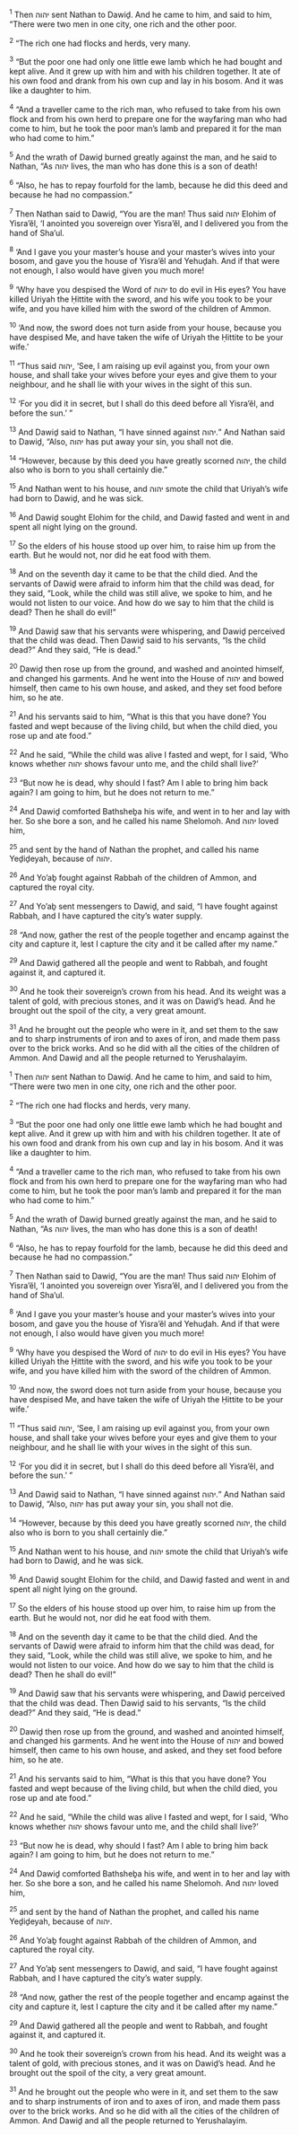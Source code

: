 <sup>1</sup> Then יהוה sent Nathan to Dawiḏ. And he came to him, and said to him, “There were two men in one city, one rich and the other poor.

<sup>2</sup> “The rich one had flocks and herds, very many.

<sup>3</sup> “But the poor one had only one little ewe lamb which he had bought and kept alive. And it grew up with him and with his children together. It ate of his own food and drank from his own cup and lay in his bosom. And it was like a daughter to him.

<sup>4</sup> “And a traveller came to the rich man, who refused to take from his own flock and from his own herd to prepare one for the wayfaring man who had come to him, but he took the poor man’s lamb and prepared it for the man who had come to him.”

<sup>5</sup> And the wrath of Dawiḏ burned greatly against the man, and he said to Nathan, “As יהוה lives, the man who has done this is a son of death!

<sup>6</sup> “Also, he has to repay fourfold for the lamb, because he did this deed and because he had no compassion.”

<sup>7</sup> Then Nathan said to Dawiḏ, “You are the man! Thus said יהוה Elohim of Yisra’ĕl, ‘I anointed you sovereign over Yisra’ĕl, and I delivered you from the hand of Sha’ul.

<sup>8</sup> ‘And I gave you your master’s house and your master’s wives into your bosom, and gave you the house of Yisra’ĕl and Yehuḏah. And if that were not enough, I also would have given you much more!

<sup>9</sup> ‘Why have you despised the Word of יהוה to do evil in His eyes? You have killed Uriyah the Ḥittite with the sword, and his wife you took to be your wife, and you have killed him with the sword of the children of Ammon.

<sup>10</sup> ‘And now, the sword does not turn aside from your house, because you have despised Me, and have taken the wife of Uriyah the Ḥittite to be your wife.’

<sup>11</sup> “Thus said יהוה, ‘See, I am raising up evil against you, from your own house, and shall take your wives before your eyes and give them to your neighbour, and he shall lie with your wives in the sight of this sun.

<sup>12</sup> ‘For you did it in secret, but I shall do this deed before all Yisra’ĕl, and before the sun.’ ”

<sup>13</sup> And Dawiḏ said to Nathan, “I have sinned against יהוה.” And Nathan said to Dawiḏ, “Also, יהוה has put away your sin, you shall not die.

<sup>14</sup> “However, because by this deed you have greatly scorned יהוה, the child also who is born to you shall certainly die.”

<sup>15</sup> And Nathan went to his house, and יהוה smote the child that Uriyah’s wife had born to Dawiḏ, and he was sick.

<sup>16</sup> And Dawiḏ sought Elohim for the child, and Dawiḏ fasted and went in and spent all night lying on the ground.

<sup>17</sup> So the elders of his house stood up over him, to raise him up from the earth. But he would not, nor did he eat food with them.

<sup>18</sup> And on the seventh day it came to be that the child died. And the servants of Dawiḏ were afraid to inform him that the child was dead, for they said, “Look, while the child was still alive, we spoke to him, and he would not listen to our voice. And how do we say to him that the child is dead? Then he shall do evil!”

<sup>19</sup> And Dawiḏ saw that his servants were whispering, and Dawiḏ perceived that the child was dead. Then Dawiḏ said to his servants, “Is the child dead?” And they said, “He is dead.”

<sup>20</sup> Dawiḏ then rose up from the ground, and washed and anointed himself, and changed his garments. And he went into the House of יהוה and bowed himself, then came to his own house, and asked, and they set food before him, so he ate.

<sup>21</sup> And his servants said to him, “What is this that you have done? You fasted and wept because of the living child, but when the child died, you rose up and ate food.”

<sup>22</sup> And he said, “While the child was alive I fasted and wept, for I said, ‘Who knows whether יהוה shows favour unto me, and the child shall live?’

<sup>23</sup> “But now he is dead, why should I fast? Am I able to bring him back again? I am going to him, but he does not return to me.”

<sup>24</sup> And Dawiḏ comforted Bathsheḇa his wife, and went in to her and lay with her. So she bore a son, and he called his name Shelomoh. And יהוה loved him,

<sup>25</sup> and sent by the hand of Nathan the prophet, and called his name Yeḏiḏeyah, because of יהוה.

<sup>26</sup> And Yo’aḇ fought against Rabbah of the children of Ammon, and captured the royal city.

<sup>27</sup> And Yo’aḇ sent messengers to Dawiḏ, and said, “I have fought against Rabbah, and I have captured the city’s water supply.

<sup>28</sup> “And now, gather the rest of the people together and encamp against the city and capture it, lest I capture the city and it be called after my name.”

<sup>29</sup> And Dawiḏ gathered all the people and went to Rabbah, and fought against it, and captured it.

<sup>30</sup> And he took their sovereign’s crown from his head. And its weight was a talent of gold, with precious stones, and it was on Dawiḏ’s head. And he brought out the spoil of the city, a very great amount.

<sup>31</sup> And he brought out the people who were in it, and set them to the saw and to sharp instruments of iron and to axes of iron, and made them pass over to the brick works. And so he did with all the cities of the children of Ammon. And Dawiḏ and all the people returned to Yerushalayim.

<sup>1</sup> Then יהוה sent Nathan to Dawiḏ. And he came to him, and said to him, “There were two men in one city, one rich and the other poor.

<sup>2</sup> “The rich one had flocks and herds, very many.

<sup>3</sup> “But the poor one had only one little ewe lamb which he had bought and kept alive. And it grew up with him and with his children together. It ate of his own food and drank from his own cup and lay in his bosom. And it was like a daughter to him.

<sup>4</sup> “And a traveller came to the rich man, who refused to take from his own flock and from his own herd to prepare one for the wayfaring man who had come to him, but he took the poor man’s lamb and prepared it for the man who had come to him.”

<sup>5</sup> And the wrath of Dawiḏ burned greatly against the man, and he said to Nathan, “As יהוה lives, the man who has done this is a son of death!

<sup>6</sup> “Also, he has to repay fourfold for the lamb, because he did this deed and because he had no compassion.”

<sup>7</sup> Then Nathan said to Dawiḏ, “You are the man! Thus said יהוה Elohim of Yisra’ĕl, ‘I anointed you sovereign over Yisra’ĕl, and I delivered you from the hand of Sha’ul.

<sup>8</sup> ‘And I gave you your master’s house and your master’s wives into your bosom, and gave you the house of Yisra’ĕl and Yehuḏah. And if that were not enough, I also would have given you much more!

<sup>9</sup> ‘Why have you despised the Word of יהוה to do evil in His eyes? You have killed Uriyah the Ḥittite with the sword, and his wife you took to be your wife, and you have killed him with the sword of the children of Ammon.

<sup>10</sup> ‘And now, the sword does not turn aside from your house, because you have despised Me, and have taken the wife of Uriyah the Ḥittite to be your wife.’

<sup>11</sup> “Thus said יהוה, ‘See, I am raising up evil against you, from your own house, and shall take your wives before your eyes and give them to your neighbour, and he shall lie with your wives in the sight of this sun.

<sup>12</sup> ‘For you did it in secret, but I shall do this deed before all Yisra’ĕl, and before the sun.’ ”

<sup>13</sup> And Dawiḏ said to Nathan, “I have sinned against יהוה.” And Nathan said to Dawiḏ, “Also, יהוה has put away your sin, you shall not die.

<sup>14</sup> “However, because by this deed you have greatly scorned יהוה, the child also who is born to you shall certainly die.”

<sup>15</sup> And Nathan went to his house, and יהוה smote the child that Uriyah’s wife had born to Dawiḏ, and he was sick.

<sup>16</sup> And Dawiḏ sought Elohim for the child, and Dawiḏ fasted and went in and spent all night lying on the ground.

<sup>17</sup> So the elders of his house stood up over him, to raise him up from the earth. But he would not, nor did he eat food with them.

<sup>18</sup> And on the seventh day it came to be that the child died. And the servants of Dawiḏ were afraid to inform him that the child was dead, for they said, “Look, while the child was still alive, we spoke to him, and he would not listen to our voice. And how do we say to him that the child is dead? Then he shall do evil!”

<sup>19</sup> And Dawiḏ saw that his servants were whispering, and Dawiḏ perceived that the child was dead. Then Dawiḏ said to his servants, “Is the child dead?” And they said, “He is dead.”

<sup>20</sup> Dawiḏ then rose up from the ground, and washed and anointed himself, and changed his garments. And he went into the House of יהוה and bowed himself, then came to his own house, and asked, and they set food before him, so he ate.

<sup>21</sup> And his servants said to him, “What is this that you have done? You fasted and wept because of the living child, but when the child died, you rose up and ate food.”

<sup>22</sup> And he said, “While the child was alive I fasted and wept, for I said, ‘Who knows whether יהוה shows favour unto me, and the child shall live?’

<sup>23</sup> “But now he is dead, why should I fast? Am I able to bring him back again? I am going to him, but he does not return to me.”

<sup>24</sup> And Dawiḏ comforted Bathsheḇa his wife, and went in to her and lay with her. So she bore a son, and he called his name Shelomoh. And יהוה loved him,

<sup>25</sup> and sent by the hand of Nathan the prophet, and called his name Yeḏiḏeyah, because of יהוה.

<sup>26</sup> And Yo’aḇ fought against Rabbah of the children of Ammon, and captured the royal city.

<sup>27</sup> And Yo’aḇ sent messengers to Dawiḏ, and said, “I have fought against Rabbah, and I have captured the city’s water supply.

<sup>28</sup> “And now, gather the rest of the people together and encamp against the city and capture it, lest I capture the city and it be called after my name.”

<sup>29</sup> And Dawiḏ gathered all the people and went to Rabbah, and fought against it, and captured it.

<sup>30</sup> And he took their sovereign’s crown from his head. And its weight was a talent of gold, with precious stones, and it was on Dawiḏ’s head. And he brought out the spoil of the city, a very great amount.

<sup>31</sup> And he brought out the people who were in it, and set them to the saw and to sharp instruments of iron and to axes of iron, and made them pass over to the brick works. And so he did with all the cities of the children of Ammon. And Dawiḏ and all the people returned to Yerushalayim.

